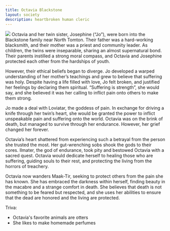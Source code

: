 ```yaml
---
title: Octavia Blackstone
layout: society
description: heartbroken human cleric
---
```

<img src="https://www.dropbox.com/scl/fi/asi15hcxzy3sgzmdps35q/Octavia-Blackstone.png?rlkey=hdki3femoqv1pr5cc0fsn7c8w&dl=0&raw=1" class="headshot">
Octavia and her twin sister, Josephine (“Jo”), were born into the Blackstone family near North Tomton.  Their father was a hard-working blacksmith, and their mother was a priest and community leader. As children, the twins were inseparable, sharing an almost supernatural bond. Their parents instilled a strong moral compass, and Octavia and Josephine protected each other from the hardships of youth.

However, their ethical beliefs began to diverge. Jo developed a warped understanding of her mother’s teachings and grew to believe that suffering was holy. Despite having a life filled with love, Jo felt broken, and justified her feelings by declaring them spiritual. “Suffering is strength”, she would say, and she believed it was her calling to inflict pain onto others to make them strong.

Jo made a deal with Loviatar, the goddess of pain. In exchange for driving a knife through her twin’s heart, she would be granted the power to inflict unspeakable pain and suffering onto the world. Octavia was on the brink of death, but managed to survive through her endurance.  However, her grief changed her forever.

Octavia’s heart shattered from experiencing such a betrayal from the person she trusted the most. Her gut-wrenching sobs shook the gods to their cores. Ilmater, the god of endurance, took pity and bestowed Octavia with a sacred quest. Octavia would dedicate herself to healing those who are suffering, guiding souls to their rest, and protecting the living from the horrors of treachery.

Octavia now wanders Maak-Tir, seeking to protect others from the pain she has known. She has embraced the darkness within herself, finding beauty in the macabre and a strange comfort in death. She believes that death is not something to be feared but respected, and she uses her abilities to ensure that the dead are honored and the living are protected.

Triva:
- Octavia's favorite animals are otters
- She likes to make homemade perfumes